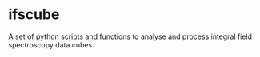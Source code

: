 # ifscube
A set of python scripts and functions to analyse and process integral field spectroscopy data cubes.
